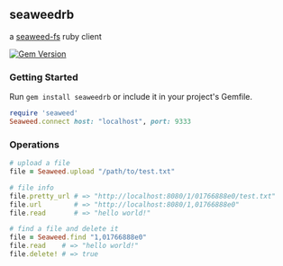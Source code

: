## seaweedrb

a [seaweed-fs](https://github.com/chrislusf/seaweedfs) ruby client

[![Gem Version](https://badge.fury.io/rb/seaweedrb.svg)](http://badge.fury.io/rb/seaweedrb)

### Getting Started

Run `gem install seaweedrb` or include it in your project's Gemfile.

```ruby
require 'seaweed'
Seaweed.connect host: "localhost", port: 9333
```

### Operations

```ruby
# upload a file
file = Seaweed.upload "/path/to/test.txt"

# file info
file.pretty_url # => "http://localhost:8080/1/01766888e0/test.txt"
file.url        # => "http://localhost:8080/1,01766888e0"
file.read       # => "hello world!"

# find a file and delete it
file = Seaweed.find "1,01766888e0"
file.read    # => "hello world!"
file.delete! # => true
```
